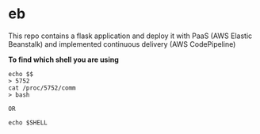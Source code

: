 # eb
This repo contains a flask application and deploy it with PaaS (AWS Elastic Beanstalk) and implemented continuous delivery (AWS CodePipeline)

**To find which shell you are using**
```
echo $$
> 5752
cat /proc/5752/comm
> bash

OR

echo $SHELL
```
